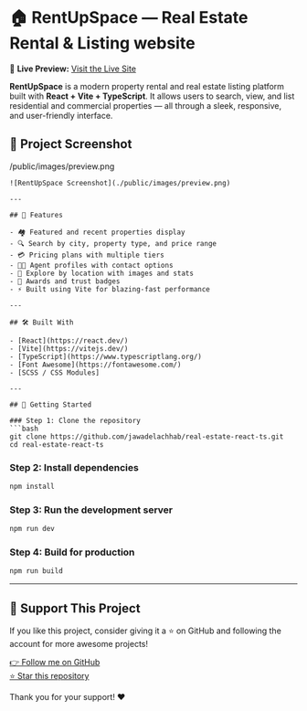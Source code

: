 
# 🏠 RentUpSpace — Real Estate Rental & Listing website

🔗 **Live Preview:** [Visit the Live Site](https://rentupspace.vercel.app/)

**RentUpSpace** is a modern property rental and real estate listing platform built with **React + Vite + TypeScript**. It allows users to search, view, and list residential and commercial properties — all through a sleek, responsive, and user-friendly interface.

## 📸 Project Screenshot

/public/images/preview.png 
```
![RentUpSpace Screenshot](./public/images/preview.png)

---

## 🚀 Features

- 🏘️ Featured and recent properties display
- 🔍 Search by city, property type, and price range
- 💳 Pricing plans with multiple tiers
- 🧑‍💼 Agent profiles with contact options
- 📍 Explore by location with images and stats
- 🥇 Awards and trust badges
- ⚡ Built using Vite for blazing-fast performance

---

## 🛠️ Built With

- [React](https://react.dev/)
- [Vite](https://vitejs.dev/)
- [TypeScript](https://www.typescriptlang.org/)
- [Font Awesome](https://fontawesome.com/)
- [SCSS / CSS Modules]

---

## 🧪 Getting Started

### Step 1: Clone the repository
```bash
git clone https://github.com/jawadelachhab/real-estate-react-ts.git
cd real-estate-react-ts
```

### Step 2: Install dependencies
```bash
npm install
```

### Step 3: Run the development server
```bash
npm run dev
```

### Step 4: Build for production
```bash
npm run build
```

---

## 🙌 Support This Project

If you like this project, consider giving it a ⭐ on GitHub and following the account for more awesome projects!

[👉 Follow me on GitHub](https://github.com/jawadelachhab)  
[⭐ Star this repository](https://github.com/jawadelachhab/real-estate-react-ts)

Thank you for your support! ❤️
